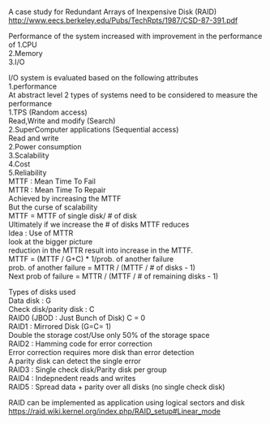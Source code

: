 A case study for Redundant Arrays of Inexpensive Disk (RAID)  
http://www.eecs.berkeley.edu/Pubs/TechRpts/1987/CSD-87-391.pdf  

Performance of the system increased with improvement in the performance of
1.CPU   
2.Memory  
3.I/O  
  
I/O system is evaluated based on the following attributes    
1.performance    
    At abstract level 2 types of systems need to be considered to measure the performance    
    1.TPS (Random access)    
        Read,Write and modify (Search)    
    2.SuperComputer applications (Sequential access)    
        Read and write   
2.Power consumption  
3.Scalability  
4.Cost   
5.Reliability  
MTTF : Mean Time To Fail  
MTTR : Mean Time To Repair  
Achieved by increasing the MTTF  
But the curse of scalability  
MTTF = MTTF of single disk/ # of disk  
Ultimately if we increase the # of disks MTTF reduces  
Idea : Use of MTTR   
look at the bigger picture  
reduction in the MTTR result into increase in the MTTF.  
MTTF = (MTTF / G+C) * 1/prob. of another failure  
prob. of another failure = MTTR / (MTTF / # of disks - 1)  
Next prob of failure = MTTR / (MTTF / # of remaining disks - 1)  
  
Types of disks used   
Data disk : G  
Check disk/parity disk : C  
RAID0 (JBOD : Just Bunch of Disk) C = 0  
RAID1 : Mirrored Disk (G=C= 1)  
Double the storage cost/Use only 50% of the storage space  
RAID2 : Hamming code for error correction  
Error correction requires more disk than error detection  
A parity disk can detect the single error  
RAID3 : Single check disk/Parity disk per group  
RAID4 : Indepnedent reads and writes  
RAID5 : Spread data + parity over all disks (no single check disk)  
  
RAID can be implemented as application using logical sectors and disk  
https://raid.wiki.kernel.org/index.php/RAID_setup#Linear_mode  
